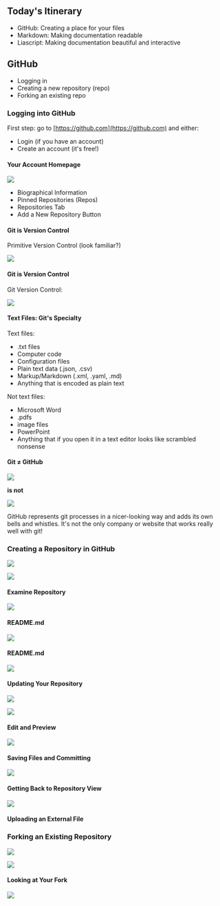 <!--
title: GitHub
mode: Presentation
-->

## Today's Itinerary

* GitHub: Creating a place for your files
* Markdown: Making documentation readable
* Liascript: Making documentation beautiful and interactive

## GitHub

* Logging in
* Creating a new repository (repo)
* Forking an existing repo

### Logging into GitHub

First step: go to [https://github.com](https://github.com) and either:

* Login (if you have an account)
* Create an account (it's free!)

#### Your Account Homepage

![](media/github_account_home.png)<!-- style = "max-width:800px; border: 1px solid;" -->

* Biographical Information
* Pinned Repositories (Repos)
* Repositories Tab
* Add a New Repository Button

#### Git is Version Control

Primitive Version Control (look familiar?)

![](media/primitive_version_control.png)<!-- style = "max-width:600px; border: 1px solid;" -->

#### Git is Version Control

Git Version Control:

![](media/git_commits.png)<!-- style = "border: 1px solid;" -->


#### Text Files: Git's Specialty

Text files:

* .txt files
* Computer code
* Configuration files
* Plain text data (.json, .csv)
* Markup/Markdown (.xml, .yaml, .md)
* Anything that is encoded as plain text

Not text files:

* Microsoft Word
* .pdfs
* image files
* PowerPoint
* Anything that if you open it in a text editor looks like scrambled nonsense

#### Git ≠ GitHub

![](media/git_logo.png)<!-- style = "max-width: 150px;" -->

**is not**

![](media/github_logo.png)<!-- style = "max-width: 200px;"-->

GitHub represents git processes in a nicer-looking way and adds its own bells and whistles.  It's not the only company or website that works really well with git!

### Creating a Repository in GitHub

![](media/new_repository_button.png)<!-- style = "border: 1px solid;" -->

![](media/new_repository_form.png)<!-- style = "border: 1px solid;" -->

#### Examine Repository

![](media/repository_view.png)<!-- style = "border: 1px solid;" -->

#### README.md

![](media/education_modules_readme.png)<!-- style = "max-width:600px; border: 1px solid;" -->

#### README.md

![](media/intro_to_r_readme.png)<!-- style = "max-width:600px; border: 1px solid;" -->

#### Updating Your Repository

![](media/pencil_icon.png)<!-- style = "max-width:300px; border: 1px solid;" -->

![](media/github_editor.png)<!-- style = "max-width:600px; border: 1px solid;" -->

#### Edit and Preview

![](media/edit_preview.png)<!-- style = "max-width:600px; border: 1px solid;" -->

#### Saving Files and Committing

![](media/commit_message.png)<!-- style = "max-width:600px; border: 1px solid;" -->

#### Getting Back to Repository View

![](media/file_view.png)<!-- style = "max-width:600px; border: 1px solid;" -->

#### Uploading an External File

### Forking an Existing Repository

![](media/pbj_fork_button.png)<!-- style = "max-width:600px; border: 1px solid;" -->

![](media/fork_form.png)<!-- style = "max-width:600px; border: 1px solid;" -->

#### Looking at Your Fork

![](media/your_fork.png)<!-- style = "max-width:600px; border: 1px solid;" -->

